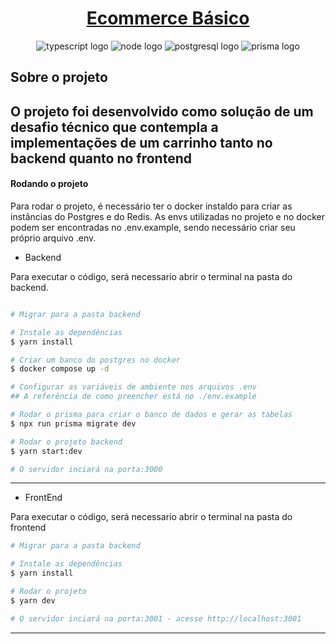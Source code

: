 <h1 align="center">
     <a href="https://mydindin.netlify.app/" alt="site do ecoleta"> Ecommerce Básico </a>
</h1>

<p align="center">
  <img alt="typescript logo" src="https://img.shields.io/badge/-TypeScript-grey?style=flat-square&logo=typescript">
  <img alt="node logo" src="https://img.shields.io/badge/-Nodejs-grey?style=flat-square&logo=Node.js">
  <img alt="postgresql logo" src="https://img.shields.io/badge/-PostgreSQL-grey?style=flat-square&logo=postgresql">    
  <img alt="prisma logo" src="https://img.shields.io/badge/-Prisma-grey?style=flat-square&logo=prisma">   
</p>

## Sobre o projeto

O projeto foi desenvolvido como solução de um desafio técnico que contempla a implementações de um carrinho tanto no backend quanto no frontend
---

#### Rodando o projeto

Para rodar o projeto, é necessário ter o docker instaldo para criar as instâncias do Postgres e do Redis. As envs utilizadas no projeto e no docker podem ser encontradas no .env.example, sendo necessário criar seu próprio arquivo .env.

- Backend

Para executar o código, será necessario abrir o terminal na pasta do backend.

```bash

# Migrar para a pasta backend

# Instale as dependências
$ yarn install

# Criar um banco do postgres no docker
$ docker compose up -d

# Configurar as variáveis de ambiente nos arquivos .env
## A referência de como preencher está no ./env.example

# Rodar o prisma para criar o banco de dados e gerar as tabelas
$ npx run prisma migrate dev

# Rodar o projeto backend
$ yarn start:dev

# O servidor inciará na porta:3000

```

---

- FrontEnd

Para executar o código, será necessario abrir o terminal na pasta do frontend

```bash
# Migrar para a pasta backend

# Instale as dependências
$ yarn install

# Rodar o projeto
$ yarn dev

# O servidor inciará na porta:3001 - acesse http://localhost:3001

```

---
